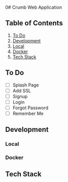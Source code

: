 0# Crumb Web Application

## Table of Contents

1. [To Do](#to-do)
2. [Development](#development)
  1. [Local](#local)
  2. [Docker](#docker)
3. [Tech Stack](#tech-stack)

## To Do
- [ ] Splash Page
- [ ] Add SSL
- [ ] Signup
- [ ] Login
- [ ] Forgot Password
- [ ] Remember Me

## Development

### Local

### Docker

## Tech Stack
